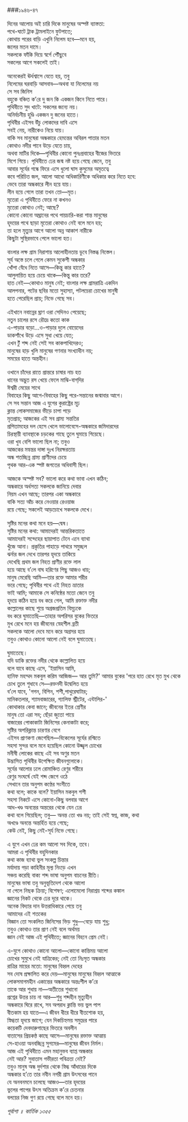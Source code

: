 ###১৯৪৬-৪৭

দিনের আলোয় অই চারি দিকে মানুষের অস্পষ্ট ব্যাস্ততা:   
পথে-ঘাটে ট্রাক ট্রামলাইনে ফুটপাতে;   
কোথায় পরের বাড়ি এখুনি নিলেম হবে—মনে হয়,   
জলের মতন দামে।   
সকলকে ফাঁকি দিয়ে স্বর্গে পৌঁছুবে   
সকলের আগে সকলেই তাই।  

অনেকেরই ঊর্ধশ্বাসে যেতে হয়, তবু   
নিলেমের ঘরবাড়ি আসবাব—অথবা যা নিলেমের নয়   
সে সব জিনিস   
বহুকে বঞ্চিত ক’রে দু জন কি একজন কিনে নিতে পারে।   
পৃথিবীতে সুদ খাটে: সকলের জন্যে নয়।   
অনির্বচনীয় হুণ্ডি একজন দু জনের হাতে।   
পৃথিবীর এইসব উঁচু লোকদের দাবি এসে   
সবই নেয়, নারীকেও নিয়ে যায়।   
বাকি সব মানুষেরা অন্ধকারে হেমন্তের অবিরল পাতার মতন   
কোথাও নদীর পানে উড়ে যেতে চায়,   
অথবা মাটির দিকে—পৃথিবীর কোনো পুনঃপ্রবাহের বীজের ভিতরে   
মিশে গিয়ে। পৃথিবীতে ঢের জন্ম নষ্ট হয়ে গেছে জেনে, তবু   
আবার সূর্যের গন্ধে ফিরে এসে ধুলো ঘাস কুসুমের অমৃতত্বে   
কবে পরিচিত জল, আলো আধো অধিকারিণীকে অধিকার করে নিতে হবে:   
ভেবে তারা অন্ধকারে লীন হয়ে যায়।   
লীন হয়ে গেলে তারা তখন তো—মৃত।   
মৃতেরা এ পৃথিবীতে ফেরে না কখনও   
মৃতেরা কোথাও নেই; আছে?   
কোনো কোনো অঘ্রানের পথে পায়চারি-করা শান্ত মানুষের   
হৃদয়ের পথে ছাড়া মৃতেরা কোথাও নেই বলে মনে হয়;   
তা হলে মৃত্যুর আগে আলো অন্ন আকাশ নারীকে   
কিছুটা সুস্থিরভাবে পেলে ভালো হত।  

বাংলার লক্ষ গ্রাম নিরাশায় আলোহীনতায় ডুবে নিস্তব্ধ নিস্তেল।    
সূর্য অস্তে চলে গেলে কেমন সুকেশী অন্ধকার   
খোঁপা বেঁধে নিতে আসে—কিন্তু কার হাতে?   
আলুলায়িত হয়ে চেয়ে থাকে—কিন্তু কার তরে?   
হাত নেই—কোথাও মানুষ নেই; বাংলার লক্ষ গ্রামরাত্রি একদিন   
আলপনার, পটের ছবির মতো সুহাস্যা, পটলচেরা চোখের মানুষী   
হতে পেরেছিল প্রায়; নিভে গেছে সব।  

এইখানে নবান্নের ঘ্রাণ ওরা সেদিনও পেয়েছে;   
নতুন চালের রসে রৌদ্রে কতো কাক   
এ-পাড়ার বড়ো...ও-পাড়ার দুলে বোয়েদের   
ডাকশাঁখে উড়ে এসে সুধা খেয়ে যেত;   
এখন টুঁ শব্দ নেই সেই সব কাকপাখিদেরও;   
মানুষের হাড় খুলি মানুষের গণনার সংখ্যাধীন নয়;   
সময়ের হাতে অন্তহীন।

ওখানে চাঁদের রাতে প্রান্তরে চাষার নাচ হত   
ধানের অদ্ভুত রস খেয়ে ফেলে মাঝি-বাগ্‌দির   
ঈশ্বরী মেয়ের সাথে   
বিবাহের কিছু আগে-বিবাহের কিছু পরে-সন্তানের জন্মাবার আগে।   
সে সব সন্তান আজ এ যুগের কুরাষ্ট্রের মূঢ়   
ক্লান্ত লোকসমাজের ভীড়ে চাপা পড়ে   
মৃতপ্রায়; আজকের এই সব গ্রাম্য সন্ততির   
প্রপিতামহের দল হেসে খেলে ভালোবেসে-অন্ধকারে জমিদারদের   
চিরস্থায়ী ব্যাবস্থাকে চড়কের গাছে তুলে ঘুমায়ে গিয়েছে।   
ওরা খুব বেশি ভালো ছিল না; তবুও   
আজকের মন্বন্তর দাঙ্গা দুঃখ নিরক্ষরতায়   
অন্ধ শতচ্ছিন্ন গ্রাম্য প্রাণীদের চেয়ে   
পৃথক আর-এক স্পষ্ট জগতের অধিবাসী ছিল।  

আজকে অস্পষ্ট সব? ভালো করে কথা ভাবা এখন কঠিন;   
অন্ধকারে অর্ধসত্য সকলকে জানিয়ে দেবার   
নিয়ম এখন আছে; তারপর একা অন্ধকারে   
বাকি সত্য আঁচ করে নেওয়ার রেওয়াজ   
রয়ে গেছে; সকলেই আড়চোখে সকলকে দেখে।  

সৃষ্টির মনের কথা মনে হয়—দ্বেষ।   
সৃষ্টির মনের কথা: আমাদেরই আন্তরিকতাতে   
আমাদেরই সন্দেহের ছায়াপাত টেনে এনে ব্যাথা   
খুঁজে আনা। প্রকৃতির পাহাড়ে পাথরে সমুচ্ছল   
ঝর্নার জল দেখে তারপর হৃদয়ে তাকিয়ে   
দেখেছি প্রথম জল নিহত প্রাণীর রক্তে লাল   
হয়ে আছে ব’লে বাঘ হরিণের পিছু আজও ধায়;   
মানুষ মেরেছি আমি—তার রক্তে আমার শরীর   
ভরে গেছে; পৃথিবীর পথে এই নিহত ভ্রাতার   
ভাই আমি; আমাকে সে কনিষ্ঠের মতো জেনে তবু   
হৃদয়ে কঠিন হয়ে বধ করে গেল, আমি রক্তাক্ত নদীর   
কল্লোলের কাছে শুয়ে অগ্রজপ্রতিম বিমূঢ়কে   
বধ করে ঘুমাতেছি—তাহার অপরিসর বুকের ভিতরে   
মুখ রেখে মনে হয় জীবনের স্নেহশীল ব্রতী   
সকলকে আলো দেবে মনে করে অগ্রসর হয়ে   
তবুও কোথাও কোনো আলো নেই বলে ঘুমাতেছে।   

ঘুমাতেছে।   
যদি ডাকি রক্তের নদীর থেকে কল্লোলিত হয়ে   
বলে যাবে কাছে এসে, 'ইয়াসিন আমি,   
হানিফ মহম্মদ মকবুল করিম আজিজ— 
আর তুমি?' আমার বুকের 'পরে হাত রেখে মৃত মুখ থেকে   
চোখ তুলে শুধাবে সে—রক্তনদী উদ্বেলিত হয়ে   
ব’লে যাবে, 'গগন, বিপিন, শশী,পাথুরেঘাটার;   
মানিকতলার, শ্যামবাজারের, গ্যালিফ স্ট্রীটের, এন্টালির-'   
কোথাকার কেবা জানে; জীবনের ইতর শ্রেণীর   
মানুষ তো এরা সব; ছেঁড়া জুতো পায়ে   
বাজারের পোকাকাটা জিনিসের কেনাকাটা করে;   
সৃষ্টির অপরিক্লান্ত চারণার বেগে   
এইসব প্রাণকণা জেগেছিল—বিকেলের সূর্যের রশ্মিতে   
সহসা সুন্দর বলে মনে হয়েছিল কোনো উজ্জ্বল চোখের   
মনীষী লোকের কাছে এই সব অণুর মতন   
উদ্ভাসিত পৃথিবীর উপেক্ষিত জীবনগুলোকে।   
সূর্যের আলোর ঢলে রোমাঞ্চিত রেণুর শরীরে   
রেণুর সংঘর্ষে যেই শব্দ জেগে ওঠে   
সেখানে তার অনুপম কণ্ঠের সংগীতে   
কথা বলে; কাকে বলে? ইয়াসিন মকবুল শশী   
সহসা নিকটে এসে কোনো-কিছু বলবার আগে   
আধ-খণ্ড অনন্তের অন্তরের থেকে যেন ঢের   
কথা বলে গিয়েছিল; তবু— 
অনন্ত তো খণ্ড নয়; তাই সেই স্বপ্ন, কাজ, কথা   
অখণ্ডে অনন্তে অন্তর্হিত হয়ে গেছে;   
কেউ নেই, কিছু নেই-সূর্য নিভে গেছে।  

এ যুগে এখন ঢের কম আলো সব দিকে, তবে।   
আমরা এ পৃথিবীর বহুদিনকার   
কথা কাজ ব্যাথা ভুল সংকল্প চিন্তার   
মর্যাদায় গড়া কাহিনীর মূল্য নিংড়ে এখন   
সঞ্চয় করেছি বাক্য শব্দ ভাষা অনুপম বাচনের রীতি।   
মানুষের ভাষা তবু অনুভূতিদেশ থেকে আলো   
না পেলে নিছক ক্রিয়া; বিশেষণ; এলোমেলো নিরাশ্রয় শব্দের কঙ্কাল   
জ্ঞানের নিকট থেকে ঢের দূরে থাকে।   
অনেক বিদ্যার দান উত্তরাধিকারে পেয়ে তবু   
আমাদের এই শতকের    
বিজ্ঞান তো সংকলিত জিনিসের ভিড় শুধু—বেড়ে যায় শুধু;   
তবুও কোথাও তার প্রাণ নেই বলে অর্থময়   
জ্ঞান নেই আজ এই পৃথিবীতে; জ্ঞানের বিহনে প্রেম নেই।  

এ-যুগে কোথাও কোনো আলো—কোনো কান্তিময় আলো   
চোখের সুমুখে নেই যাত্রিকের; নেই তো নিঃসৃত অন্ধকার   
রাত্রির মায়ের মতো: মানুষের বিহ্বল দেহের   
সব দোষ প্রক্ষালিত করে দেয়—মানুষের মানুষের বিহ্বল আত্মাকে   
লোকসমাগমহীন একান্তের অন্ধকারে অন্তঃশীল ক’রে   
তাকে আর শুধায় না—অতীতের শুধানো   
প্রশ্নের উত্তর চায় না আর—শুধু শব্দহীন মৃত্যুহীন   
অন্ধকারে ঘিরে রাখে, সব অপরাধ ক্লান্তি ভয় ভুল পাপ   
বীতকাম হয় যাতে—এ জীবন ধীরে ধীরে বীতশোক হয়,   
স্নিগ্ধতা হৃদয়ে জাগে; যেন দিকচিহ্নময় সমুদ্রের পারে   
কয়েকটি দেবদারুগাছের ভিতরে অবলীন   
বাতাসের প্রিয়কণ্ঠ কাছে আসে—মানুষের রক্তাক্ত আত্মায়    
সে-হাওয়া অনবচ্ছিন্ন সুগমের—মানুষের জীবন নির্মল।   
আজ এই পৃথিবীতে এমন মহানুভব ব্যাপ্ত অন্ধকার   
নেই আর? সুবাতাস গভীরতা পবিত্রতা নেই?   
তবুও মানুষ অন্ধ দুর্দশার থেকে স্নিগ্ধ আঁধারের দিকে   
অন্ধকার হ’তে তার নবীন নগরী গ্রাম উৎসবের পানে   
যে অনবনমনে চলেছে আজও—তার হৃদয়ের   
ভুলের পাপের উৎস অতিক্রম ক’রে চেতনার   
বলয়ের নিজ গুণ রয়ে গেছে বলে মনে হয়।

*পূর্বাশা ॥ কার্তিক ১৩৫৫*
